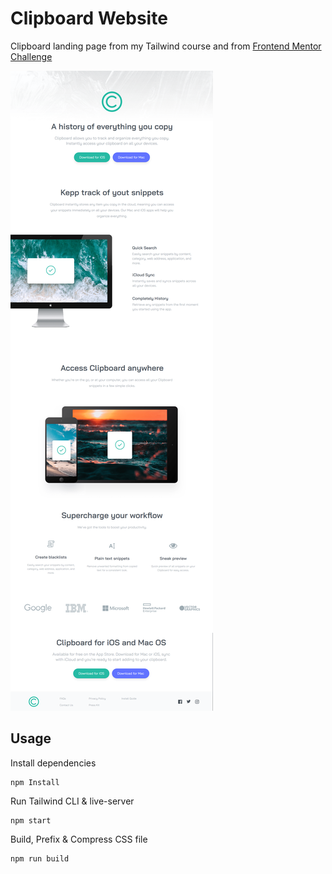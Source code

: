 # Clipboard Website

Clipboard landing page from my Tailwind course and from [Frontend Mentor Challenge](https://www.frontendmentor.io/challenges/clipboard-landing-page-5cc9bccd6c4c91111378ecb9)

![Website Layout](images/clipboard.png)

## Usage

Install dependencies

```
npm Install
```

Run Tailwind CLI & live-server

```
npm start
```

Build, Prefix & Compress CSS file

```
npm run build
```

